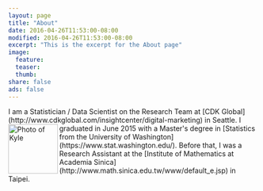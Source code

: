 ```yaml
---
layout: page
title: "About"
date: 2016-04-26T11:53:00-08:00
modified: 2016-04-26T11:53:00-08:00
excerpt: "This is the excerpt for the About page"
image:
  feature:
  teaser:
  thumb:
share: false
ads: false
---
```


<p> I am a Statistician / Data Scientist on the Research Team at [CDK Global](http://www.cdkglobal.com/insightcenter/digital-marketing) in Seattle. <img src="{{ site.url}}/images/bio-photo.jpg" alt="Photo of Kyle" width="100" height="100" align="left"> I graduated in June 2015 with a Master's degree in [Statistics from the University of Washington](https://www.stat.washington.edu/).  Before that, I was a Research Assistant at the [Institute of Mathematics at Academia Sinica](http://www.math.sinica.edu.tw/www/default_e.jsp) in Taipei. </p>
